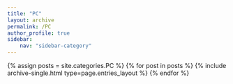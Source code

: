 ```yaml
---
title: "PC"
layout: archive
permalink: /PC
author_profile: true
sidebar:
    nav: "sidebar-category"
---
```


{% assign posts = site.categories.PC %}
{% for post in posts %} {% include archive-single.html type=page.entries_layout %} {% endfor %}
